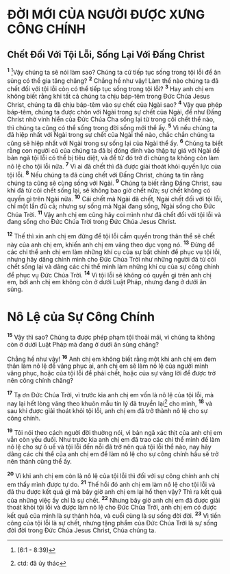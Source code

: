 # ÐỜI MỚI CỦA NGƯỜI ÐƯỢC XƯNG CÔNG CHÍNH

## Chết Ðối Với Tội Lỗi, Sống Lại Với Ðấng Christ
<sup><b>1</b></sup> [^1@-d6f01d8a-d511-4fc3-a396-cfd3411505aa]Vậy chúng ta sẽ nói làm sao? Chúng ta cứ tiếp tục sống trong tội lỗi để ân sủng có thể gia tăng chăng? <sup><b>2</b></sup> Chẳng hề như vậy! Làm thể nào chúng ta đã chết đối với tội lỗi còn có thể tiếp tục sống trong tội lỗi? <sup><b>3</b></sup> Hay anh chị em không biết rằng khi tất cả chúng ta chịu báp-têm trong Ðức Chúa Jesus Christ, chúng ta đã chịu báp-têm vào sự chết của Ngài sao? <sup><b>4</b></sup> Vậy qua phép báp-têm, chúng ta được chôn với Ngài trong sự chết của Ngài, để như Ðấng Christ nhờ vinh hiển của Ðức Chúa Cha sống lại từ trong cõi chết thể nào, thì chúng ta cũng có thể sống trong đời sống mới thể ấy. <sup><b>5</b></sup> Vì nếu chúng ta đã hiệp nhất với Ngài trong sự chết của Ngài thể nào, chắc chắn chúng ta cũng sẽ hiệp nhất với Ngài trong sự sống lại của Ngài thể ấy. <sup><b>6</b></sup> Chúng ta biết rằng con người cũ của chúng ta đã bị đóng đinh vào thập tự giá với Ngài để bản ngã tội lỗi có thể bị tiêu diệt, và để từ đó trở đi chúng ta không còn làm nô lệ cho tội lỗi nữa. <sup><b>7</b></sup> Vì ai đã chết thì đã được giải thoát khỏi quyền lực của tội lỗi. <sup><b>8</b></sup> Nếu chúng ta đã cùng chết với Ðấng Christ, chúng ta tin rằng chúng ta cũng sẽ cùng sống với Ngài. <sup><b>9</b></sup> Chúng ta biết rằng Ðấng Christ, sau khi đã từ cõi chết sống lại, sẽ không bao giờ chết nữa; sự chết không có quyền gì trên Ngài nữa. <sup><b>10</b></sup> Cái chết mà Ngài đã chết, Ngài chết đối với tội lỗi, chỉ một lần đủ cả; nhưng sự sống mà Ngài đang sống, Ngài sống cho Ðức Chúa Trời. <sup><b>11</b></sup> Vậy anh chị em cũng hãy coi mình như đã chết đối với tội lỗi và đang sống cho Ðức Chúa Trời trong Ðức Chúa Jesus Christ.

<sup><b>12</b></sup> Thế thì xin anh chị em đừng để tội lỗi cầm quyền trong thân thể sẽ chết này của anh chị em, khiến anh chị em vâng theo dục vọng nó. <sup><b>13</b></sup> Ðừng để các chi thể anh chị em làm những khí cụ của sự bất chính để phục vụ tội lỗi, nhưng hãy dâng chính mình cho Ðức Chúa Trời như những người đã từ cõi chết sống lại và dâng các chi thể mình làm những khí cụ của sự công chính để phục vụ Ðức Chúa Trời. <sup><b>14</b></sup> Vì tội lỗi sẽ không có quyền gì trên anh chị em, bởi anh chị em không còn ở dưới Luật Pháp, nhưng đang ở dưới ân sủng.

# Nô Lệ của Sự Công Chính
<sup><b>15</b></sup> Vậy thì sao? Chúng ta được phép phạm tội thoải mái, vì chúng ta không còn ở dưới Luật Pháp mà đang ở dưới ân sủng chăng?

Chẳng hề như vậy! <sup><b>16</b></sup> Anh chị em không biết rằng một khi anh chị em đem thân làm nô lệ để vâng phục ai, anh chị em sẽ làm nô lệ của người mình vâng phục, hoặc của tội lỗi để phải chết, hoặc của sự vâng lời để được trở nên công chính chăng?

<sup><b>17</b></sup> Tạ ơn Ðức Chúa Trời, vì trước kia anh chị em vốn là nô lệ của tội lỗi, mà nay lại hết lòng vâng theo khuôn mẫu tín lý đã truyền lại[^1-d6f01d8a-d511-4fc3-a396-cfd3411505aa] cho mình, <sup><b>18</b></sup> và sau khi được giải thoát khỏi tội lỗi, anh chị em đã trở thành nô lệ cho sự công chính.

<sup><b>19</b></sup> Tôi nói theo cách người đời thường nói, vì bản ngã xác thịt của anh chị em vẫn còn yếu đuối. Như trước kia anh chị em đã trao các chi thể mình để làm nô lệ cho sự ô uế và tội lỗi đến nỗi đã trở nên quá tội lỗi thể nào, nay hãy dâng các chi thể của anh chị em để làm nô lệ cho sự công chính hầu sẽ trở nên thánh cũng thể ấy.

<sup><b>20</b></sup> Vì khi anh chị em còn là nô lệ của tội lỗi thì đối với sự công chính anh chị em thấy mình được tự do. <sup><b>21</b></sup> Thế hồi đó anh chị em làm nô lệ cho tội lỗi và đã thu được kết quả gì mà bây giờ anh chị em lại hổ thẹn vậy? Thì ra kết quả của những việc ấy chỉ là sự chết. <sup><b>22</b></sup> Nhưng bây giờ anh chị em đã được giải thoát khỏi tội lỗi và được làm nô lệ cho Ðức Chúa Trời, anh chị em có được kết quả của mình là sự thánh hóa, và cuối cùng là sự sống đời đời. <sup><b>23</b></sup> Vì tiền công của tội lỗi là sự chết, nhưng tặng phẩm của Ðức Chúa Trời là sự sống đời đời trong Ðức Chúa Jesus Christ, Chúa chúng ta.

[^1-d6f01d8a-d511-4fc3-a396-cfd3411505aa]: ctd: đã ủy thác
[^1@-d6f01d8a-d511-4fc3-a396-cfd3411505aa]: (6:1 - 8:39)